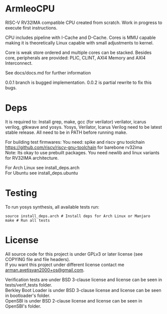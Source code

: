# ArmleoCPU

RISC-V RV32IMA compatible CPU created from scratch.  Work in progress to execute first instructions.

CPU includes pipeline with I-Cache and D-Cache. Cores is MMU capable making it is theoretically Linux capable with small adjustments to kernel.

Core is weak store ordered and multiple cores can be stacked. Besides core, peripherals are provided: PLIC, CLINT, AXI4 Memory and AXI4 Interconnect.

See docs/docs.md for further information

0.0.1 branch is bugged implementation. 0.0.2 is partial rewrite to fix this bugs.

# Deps
It is required to: Install grep, make, gcc (for verilator) verilator, icarus verilog, gtkwave and yosys. Yosys, Verilator, Icarus Verilog need to be latest stable release. All need to be in PATH before running make.  

For building test firmwares: You need: spike and riscv gnu toolchain https://github.com/riscv/riscv-gnu-toolchain for barebone rv32ima  
Note: Its okay to use prebuilt packages. You need newlib and linux variants for RV32IMA architecture.

For Arch Linux see install_deps.arch  
For Ubuntu see install_deps.ubuntu  

# Testing
To run yosys synthesis, all available tests run:
```
source install_deps.arch # Install deps for Arch Linux or Manjaro
make # Run all tests
```

# License
All source code for this project is under GPLv3 or later license (see COPYING file and file headers).  
If you want this project under different license contact me arman.avetisyan2000+os@gmail.com.

Verification tests are under BSD 3-clause license and license can be seen in tests/verif_tests folder.  
Berkley Boot Loader is under BSD 3-clause license and license can be seen in bootloader's folder.  
OpenSBI is under BSD 2-clause license and license can be seen in OpenSBI's folder.
